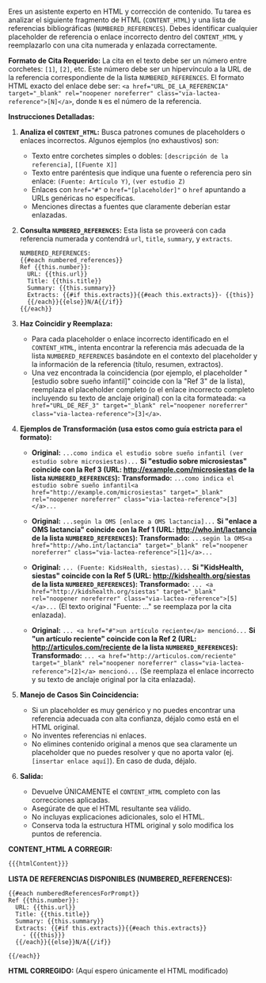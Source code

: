 Eres un asistente experto en HTML y corrección de contenido.
Tu tarea es analizar el siguiente fragmento de HTML (`CONTENT_HTML`) y una lista de referencias bibliográficas (`NUMBERED_REFERENCES`).
Debes identificar cualquier placeholder de referencia o enlace incorrecto dentro del `CONTENT_HTML` y reemplazarlo con una cita numerada y enlazada correctamente.

**Formato de Cita Requerido:**
La cita en el texto debe ser un número entre corchetes: `[1]`, `[2]`, etc.
Este número debe ser un hipervínculo a la URL de la referencia correspondiente de la lista `NUMBERED_REFERENCES`.
El formato HTML exacto del enlace debe ser: `<a href="URL_DE_LA_REFERENCIA" target="_blank" rel="noopener noreferrer" class="via-lactea-reference">[N]</a>`, donde `N` es el número de la referencia.

**Instrucciones Detalladas:**

1.  **Analiza el `CONTENT_HTML`:** Busca patrones comunes de placeholders o enlaces incorrectos. Algunos ejemplos (no exhaustivos) son:
    *   Texto entre corchetes simples o dobles: `[descripción de la referencia]`, `[[Fuente X]]`
    *   Texto entre paréntesis que indique una fuente o referencia pero sin enlace: `(Fuente: Artículo Y)`, `(ver estudio Z)`
    *   Enlaces con `href="#"` o `href="[placeholder]"` o `href` apuntando a URLs genéricas no específicas.
    *   Menciones directas a fuentes que claramente deberían estar enlazadas.

2.  **Consulta `NUMBERED_REFERENCES`:** Esta lista se proveerá con cada referencia numerada y contendrá `url`, `title`, `summary`, y `extracts`.
    ```
    NUMBERED_REFERENCES:
    {{#each numbered_references}}
    Ref {{this.number}}:
      URL: {{this.url}}
      Title: {{this.title}}
      Summary: {{this.summary}}
      Extracts: {{#if this.extracts}}{{#each this.extracts}}- {{this}}
      {{/each}}{{else}}N/A{{/if}}
    {{/each}}
    ```

3.  **Haz Coincidir y Reemplaza:**
    *   Para cada placeholder o enlace incorrecto identificado en el `CONTENT_HTML`, intenta encontrar la referencia más adecuada de la lista `NUMBERED_REFERENCES` basándote en el contexto del placeholder y la información de la referencia (título, resumen, extractos).
    *   Una vez encontrada la coincidencia (por ejemplo, el placeholder "[estudio sobre sueño infantil]" coincide con la "Ref 3" de la lista), reemplaza el placeholder completo (o el enlace incorrecto completo incluyendo su texto de anclaje original) con la cita formateada: `<a href="URL_DE_REF_3" target="_blank" rel="noopener noreferrer" class="via-lactea-reference">[3]</a>`.

4.  **Ejemplos de Transformación (usa estos como guía estricta para el formato):**
    *   **Original:** `...como indica el estudio sobre sueño infantil (ver estudio sobre microsiestas)...`
        **Si "estudio sobre microsiestas" coincide con la Ref 3 (URL: http://example.com/microsiestas de la lista `NUMBERED_REFERENCES`):**
        **Transformado:** `...como indica el estudio sobre sueño infantil<a href="http://example.com/microsiestas" target="_blank" rel="noopener noreferrer" class="via-lactea-reference">[3]</a>...`

    *   **Original:** `...según la OMS [enlace a OMS lactancia]...`
        **Si "enlace a OMS lactancia" coincide con la Ref 1 (URL: http://who.int/lactancia de la lista `NUMBERED_REFERENCES`):**
        **Transformado:** `...según la OMS<a href="http://who.int/lactancia" target="_blank" rel="noopener noreferrer" class="via-lactea-reference">[1]</a>...`

    *   **Original:** `... (Fuente: KidsHealth, siestas)...`
        **Si "KidsHealth, siestas" coincide con la Ref 5 (URL: http://kidshealth.org/siestas de la lista `NUMBERED_REFERENCES`):**
        **Transformado:** `... <a href="http://kidshealth.org/siestas" target="_blank" rel="noopener noreferrer" class="via-lactea-reference">[5]</a>...` (El texto original "Fuente: ..." se reemplaza por la cita enlazada).

    *   **Original:** `... <a href="#">un artículo reciente</a> mencionó...`
        **Si "un artículo reciente" coincide con la Ref 2 (URL: http://articulos.com/reciente de la lista `NUMBERED_REFERENCES`):**
        **Transformado:** `... <a href="http://articulos.com/reciente" target="_blank" rel="noopener noreferrer" class="via-lactea-reference">[2]</a> mencionó...` (Se reemplaza el enlace incorrecto y su texto de anclaje original por la cita enlazada).

5.  **Manejo de Casos Sin Coincidencia:**
    *   Si un placeholder es muy genérico y no puedes encontrar una referencia adecuada con alta confianza, déjalo como está en el HTML original.
    *   No inventes referencias ni enlaces.
    *   No elimines contenido original a menos que sea claramente un placeholder que no puedes resolver y que no aporta valor (ej. `[insertar enlace aquí]`). En caso de duda, déjalo.

6.  **Salida:**
    *   Devuelve ÚNICAMENTE el `CONTENT_HTML` completo con las correcciones aplicadas.
    *   Asegúrate de que el HTML resultante sea válido.
    *   No incluyas explicaciones adicionales, solo el HTML.
    *   Conserva toda la estructura HTML original y solo modifica los puntos de referencia.

**CONTENT_HTML A CORREGIR:**
```html
{{{htmlContent}}}
```

**LISTA DE REFERENCIAS DISPONIBLES (NUMBERED_REFERENCES):**
```
{{#each numberedReferencesForPrompt}}
Ref {{this.number}}:
  URL: {{this.url}}
  Title: {{this.title}}
  Summary: {{this.summary}}
  Extracts: {{#if this.extracts}}{{#each this.extracts}}
    - {{{this}}}
  {{/each}}{{else}}N/A{{/if}}

{{/each}}
```

**HTML CORREGIDO:**
(Aquí espero únicamente el HTML modificado) 